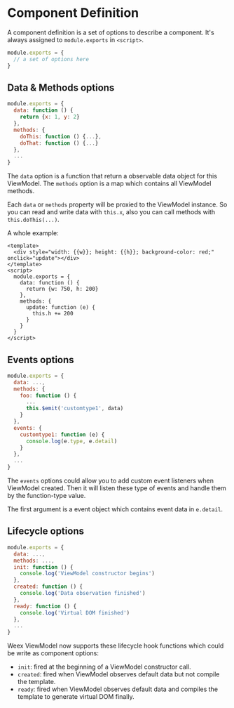# Component Definition

A component definition is a set of options to describe a component. It's always assigned to `module.exports` in `<script>`.

```javascript
module.exports = {
  // a set of options here
}
```

## Data & Methods options

```javascript
module.exports = {
  data: function () {
    return {x: 1, y: 2}
  },
  methods: {
    doThis: function () {...},
    doThat: function () {...}
  },
  ...
}
```

The `data` option is a function that return a observable data object for
this ViewModel.  The `methods` option is a map which contains all ViewModel
methods.

Each `data` or `methods` property will be proxied to the ViewModel
instance. So you can read and write data with `this.x`, also you can call
methods with `this.doThis(...)`.

A whole example:

```
<template>
  <div style="width: {{w}}; height: {{h}}; background-color: red;" onclick="update"></div>
</template>
<script>
  module.exports = {
    data: function () {
      return {w: 750, h: 200}
    },
    methods: {
      update: function (e) {
        this.h += 200
      }
    }
  }
</script>
```

## Events options

```javascript
module.exports = {
  data: ...,
  methods: {
    foo: function () {
      ...
      this.$emit('customtype1', data)
    }
  },
  events: {
    customtype1: function (e) {
      console.log(e.type, e.detail)
    }
  },
  ...
}
```

The `events` options could allow you to add custom event listeners when
ViewModel created. Then it will listen these type of events and handle them
by the function-type value.

The first argument is a event object which contains event data in
`e.detail`.

## Lifecycle options

```javascript
module.exports = {
  data: ...,
  methods: ...,
  init: function () {
    console.log('ViewModel constructor begins')
  },
  created: function () {
    console.log('Data observation finished')
  },
  ready: function () {
    console.log('Virtual DOM finished')
  },
  ...
}
```

Weex ViewModel now supports these lifecycle hook functions which could be
write as component options:

* `init`: fired at the beginning of a ViewModel constructor call.
* `created`: fired when ViewModel observes default data but not compile the
  template.
* `ready`: fired when ViewModel observes default data and compiles the
  template to generate virtual DOM finally.
